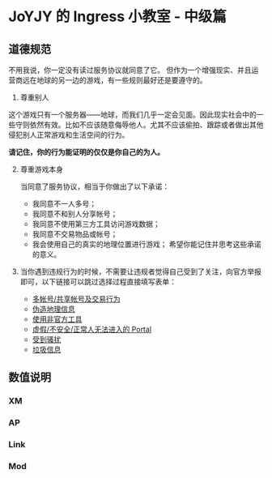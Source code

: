 # JoYJY 的 Ingress 小教室 - 中级篇 #

## 道德规范

不用我说，你一定没有读过服务协议就同意了它。
但作为一个增强现实、并且运营商远在地球的另一边的游戏，有一些规则最好还是要遵守的。

1. 尊重别人

  这个游戏只有一个服务器——地球，而我们几乎一定会见面。因此现实社会中的一些守则依然有效。比如不应该随意侮辱他人。尤其不应该偷拍、跟踪或者做出其他侵犯别人正常游戏和生活空间的行为。

  **请记住，你的行为能证明的仅仅是你自己的为人。**

2. 尊重游戏本身

	当同意了服务协议，相当于你做出了以下承诺：
	- 我同意不一人多号；
	- 我同意不和别人分享帐号；
	- 我同意不使用第三方工具访问游戏数据；
	- 我同意不交易物品或帐号；
	- 我会使用自己的真实的地理位置进行游戏；
	希望你能记住并思考这些承诺的意义。

3. 当你遇到违规行为的时候，不需要让违规者觉得自己受到了关注，向官方举报即可，以下链接可以跳过选择过程直接填写表单：

	- [多帐号/共享帐号及交易行为](https://support.google.com/ingress/answer/2808360?contact=1#contact=1&ts=3453649,2869471,3058324)
	- [伪造地理信息](https://support.google.com/ingress/answer/2808360?contact=1#contact=1&ts=3453649,2869471,3058331)
	- [使用非官方工具](https://support.google.com/ingress/answer/2808360?contact=1#contact=1&ts=3453649,2869471,3058332)
	- [虚假/不安全/正常人无法进入的 Portal](https://support.google.com/ingress/answer/2808360?contact=1#contact=1&ts=3453649,3453656)
	- [受到骚扰](https://support.google.com/ingress/answer/2808360?contact=1#contact=1&ts=3453649,3453615)
	- [垃圾信息](https://support.google.com/ingress/answer/2808360?contact=1#contact=1&ts=3453649,2869441)

## 数值说明

### XM

### AP

### Link

### Mod